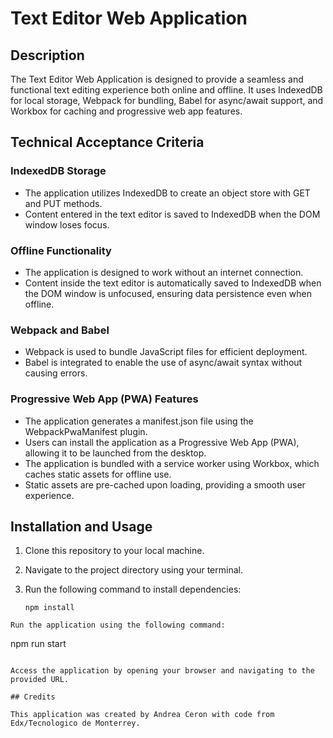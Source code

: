 # Text Editor Web Application

## Description

The Text Editor Web Application is designed to provide a seamless and functional text editing experience both online and offline. It uses IndexedDB for local storage, Webpack for bundling, Babel for async/await support, and Workbox for caching and progressive web app features.

## Technical Acceptance Criteria

### IndexedDB Storage

- The application utilizes IndexedDB to create an object store with GET and PUT methods.
- Content entered in the text editor is saved to IndexedDB when the DOM window loses focus.

### Offline Functionality

- The application is designed to work without an internet connection.
- Content inside the text editor is automatically saved to IndexedDB when the DOM window is unfocused, ensuring data persistence even when offline.

### Webpack and Babel

- Webpack is used to bundle JavaScript files for efficient deployment.
- Babel is integrated to enable the use of async/await syntax without causing errors.

### Progressive Web App (PWA) Features

- The application generates a manifest.json file using the WebpackPwaManifest plugin.
- Users can install the application as a Progressive Web App (PWA), allowing it to be launched from the desktop.
- The application is bundled with a service worker using Workbox, which caches static assets for offline use.
- Static assets are pre-cached upon loading, providing a smooth user experience.

## Installation and Usage

1. Clone this repository to your local machine.
2. Navigate to the project directory using your terminal.
3. Run the following command to install dependencies:

   ```
   npm install
   ```

```
Run the application using the following command:
```

npm run start

```

Access the application by opening your browser and navigating to the provided URL.

## Credits

This application was created by Andrea Ceron with code from Edx/Tecnologico de Monterrey.
```

